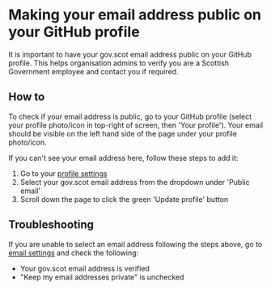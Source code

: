 # Making your email address public on your GitHub profile

It is important to have your gov.scot email address public on your GitHub profile. This helps organisation admins to verify you are a Scottish Government employee and contact you if required.

## How to

To check if your email address is public, go to your GitHub profile (select your profile photo/icon in top-right of screen, then 'Your profile'). Your email should be visible on the left hand side of the page under your profile photo/icon.

If you can't see your email address here, follow these steps to add it:

1. Go to your [profile settings](https://github.com/settings/profile)
2. Select your gov.scot email address from the dropdown under 'Public email'
3. Scroll down the page to click the green 'Update profile' button

## Troubleshooting

If you are unable to select an email address following the steps above, go to [email settings](https://github.com/settings/emails) and check the following:

* Your gov.scot email address is verified
* "Keep my email addresses private" is unchecked
